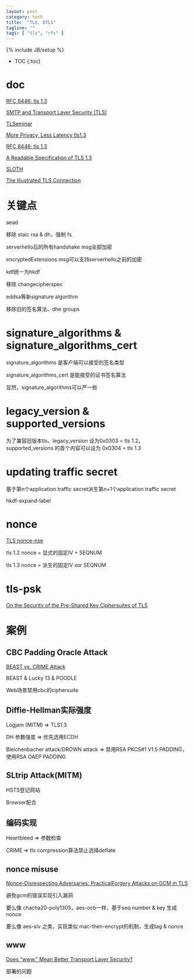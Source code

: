 ```yaml
---
layout: post
category: tech
title:  "TLS, DTLS"
tagline: ""
tags: [ "tls", "rfc" ] 
---
```

{% include JB/setup %}

* TOC
{:toc}

# doc

[RFC 8446: tls 1.3](https://tools.ietf.org/html/rfc8446)

[SMTP and Transport Layer Security (TLS)](https://www.fehcom.de/qmail/smtptls.html)

[TLSeminar](https://tlseminar.github.io/)

[More Privacy, Less Latency tls1.3](https://timtaubert.de/blog/2015/11/more-privacy-less-latency-improved-handshakes-in-tls-13/)

[RFC 8446: tls 1.3](https://tools.ietf.org/html/rfc8446)

[ A Readable Specification of TLS 1.3 ](https://davidwong.fr/tls13/)

[SLOTH](https://www.mitls.org/pages/attacks/SLOTH)

[The Illustrated TLS Connection](https://tls.ulfheim.net/)

# 关键点

aead

移除 staic rsa & dh，强制 fs

serverhello后的所有handshake msg全部加密

encryptedExtensions msg可以支持serverhello之前的加密

kdf统一为hkdf

移除 changecipherspec

eddsa等新signature algorithm

移除旧的签名算法、dhe groups

# signature_algorithms & signature_algorithms_cert

signature_algorithms 是客户端可以接受的签名类型

signature_algorithms_cert 是能接受的证书签名算法

显然，signature_algorithms可以严一些

#  legacy_version & supported_versions

为了兼容旧版本tls，legacy_version 设为0x0303 = tls 1.2，supported_versions 的首个内容可以设为 0x0304 = tls 1.3

# updating traffic secret

基于第n个application traffic secret派生第n+1个application traffic secret

hkdf-expand-label

# nonce

[TLS nonce-nse](https://blog.cloudflare.com/tls-nonce-nse/)

tls 1.2  nonce = 显式的固定IV + SEQNUM

tls 1.3  nonce = 派生的固定IV xor  SEQNUM

# tls-psk

[On the Security of the Pre-Shared Key Ciphersuites of TLS](https://www.iacr.org/archive/pkc2014/83830158/83830158.pdf)


# 案例

## CBC Padding Oracle Attack

[BEAST vs. CRIME Attack](https://resources.infosecinstitute.com/beast-vs-crime-attack/)

BEAST & Lucky 13 & POODLE

Web场景禁用cbc的ciphersuite

##  Diffie-Hellman实际强度

Logjam (MITM) => TLS1.3

DH 参数强度 => 优先选用ECDH

Bleichenbacher attack/DROWN attack => 禁用RSA PKCS#1 V1.5 PADDING，使用RSA OAEP PADDING

## SLtrip Attack(MITM)

HSTS登记网站

Browser配合

## 编码实现

Heartbleed => 参数检查

CRIME => tls compression算法禁止选择deflate

## nonce misuse

[Nonce-Disrespecting Adversaries: PracticalForgery Attacks on GCM in TLS](https://eprint.iacr.org/2016/475.pdf)

避免gcm的错误实现引入漏洞

要么像 chacha20-poly1305，aes-ocb一样，基于seq number & key 生成nonce

要么像 aes-siv 之类，实现类似 mac-then-encrypt的机制，生成tag & nonce


## www 

[Does “www.” Mean Better Transport Layer Security?](https://eprint.iacr.org/2019/941.pdf)

部署的问题
